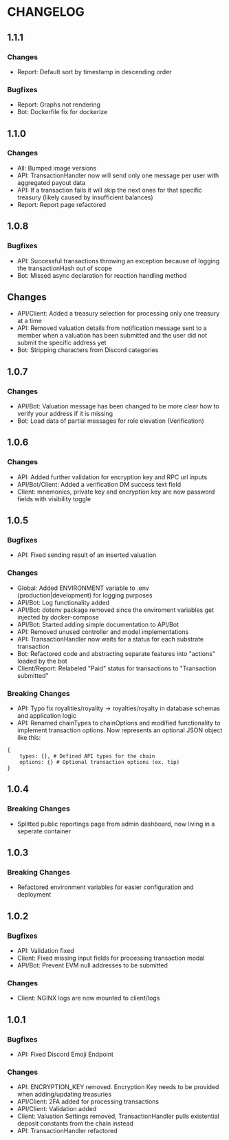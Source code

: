 # CHANGELOG

## 1.1.1
### Changes
* Report: Default sort by timestamp in descending order
### Bugfixes
* Report: Graphs not rendering
* Bot: Dockerfile fix for dockerize

## 1.1.0
### Changes
* All: Bumped image versions
* API: TransactionHandler now will send only one message per user with aggregated payout data
* API: If a transaction fails it will skip the next ones for that specific treasury (likely caused by insufficient balances)
* Report: Report page refactored

## 1.0.8
### Bugfixes
* API: Successful transactions throwing an exception because of logging the transactionHash out of scope
* Bot: Missed async declaration for reaction handling method

## Changes
* API/Client: Added a treasury selection for processing only one treasury at a time
* API: Removed valuation details from notification message sent to a member when a valuation has been submitted and the user did not submit the specific address yet
* Bot: Stripping characters from Discord categories

## 1.0.7
### Changes
* API/Bot: Valuation message has been changed to be more clear how to verify your address if it is missing
* Bot: Load data of partial messages for role elevation (Verification)

## 1.0.6
### Changes
* API: Added further validation for encryption key and RPC url inputs
* API/Bot/Client: Added a verification DM success text field
* Client: mnemonics, private key and encryption key are now password fields with visibility toggle

## 1.0.5
### Bugfixes
* API: Fixed sending result of an inserted valuation

### Changes
* Global: Added ENVIRONMENT variable to .env (production|development) for logging purposes
* API/Bot: Log functionality added
* API/Bot: dotenv package removed since the enviroment variables get injected by docker-compose
* API/Bot: Started adding simple documentation to API/Bot
* API: Removed unused controller and model implementations
* API: TransactionHandler now waits for a status for each substrate transaction
* Bot: Refactored code and abstracting separate features into "actions" loaded by the bot
* Client/Report: Relabeled "Paid" status for transactions to "Transaction submitted"

### Breaking Changes
* API: Typo fix royalities/royality -> royalties/royalty in database schemas and application logic
* API: Renamed chainTypes to chainOptions and modified functionality to implement transaction options. Now represents an optional JSON object like this:
```
{
    types: {}, # Defined API types for the chain
    options: {} # Optional transaction options (ex. tip)
}
```

## 1.0.4
### Breaking Changes
* Splitted public reportings page from admin dashboard, now living in a seperate container

## 1.0.3
### Breaking Changes
* Refactored environment variables for easier configuration and deployment

## 1.0.2
### Bugfixes
* API: Validation fixed
* Client: Fixed missing input fields for processing transaction modal
* API/Bot: Prevent EVM null addresses to be submitted

### Changes
* Client: NGINX logs are now mounted to client/logs

## 1.0.1
### Bugfixes
* API: Fixed Discord Emoji Endpoint

### Changes
* API: ENCRYPTION_KEY removed. Encryption Key needs to be provided when adding/updating treasuries
* API/Client: 2FA added for processing transactions
* API/Client: Validation added
* Client: Valuation Settings removed, TransactionHandler pulls existential deposit constants from the chain instead 
* API: TransactionHandler refactored